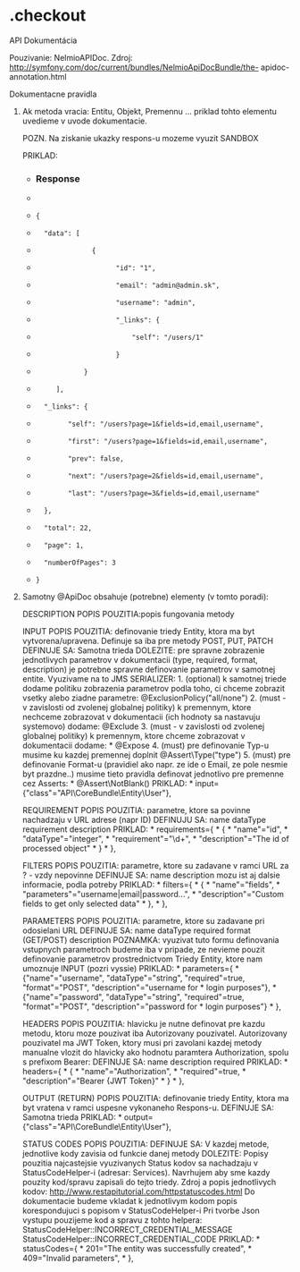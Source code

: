 .checkout
=========

API Dokumentácia

Pouzivanie: NelmioAPIDoc. 
Zdroj: 	    http://symfony.com/doc/current/bundles/NelmioApiDocBundle/the-	apidoc-annotation.html

Dokumentacne pravidla
1. Ak metoda vracia: Entitu, Objekt, Premennu … priklad tohto elementu uvedieme v uvode dokumentacie. 

 	POZN. Na ziskanie ukazky respons-u mozeme vyuzit SANDBOX 

	PRIKLAD: 
    * ### Response ###
    *
    *     {
    *       "data": [
    *                   {
    *                         "id": "1",
    *                         "email": "admin@admin.sk",
    *                         "username": "admin",
    *                         "_links": {
    *                             "self": "/users/1"
    *                         }
    *                 }
    *          ],
    *       "_links": {
    *             "self": "/users?page=1&fields=id,email,username",
    *             "first": "/users?page=1&fields=id,email,username",
    *             "prev": false,
    *             "next": "/users?page=2&fields=id,email,username",
    *             "last": "/users?page=3&fields=id,email,username"
    *       },
    *       "total": 22,
    *       "page": 1,
    *       "numberOfPages": 3
    *     }

2. Samotny @ApiDoc obsahuje (potrebne) elementy (v tomto poradi):

    DESCRIPTION 
        POPIS POUZITIA:popis fungovania metody
    
    INPUT 
        POPIS POUZITIA: definovanie triedy Entity, ktora ma byt vytvorena/upravena. Definuje sa iba pre metody POST, PUT, PATCH
        DEFINUJE SA: Samotna trieda
        DOLEZITE: pre spravne zobrazenie jednotlivych parametrov v dokumentacii (type, required, format, description) je potrebne spravne definovanie parametrov v samotnej entite. Vyuzivame na to JMS SERIALIZER:
            1. (optional) k samotnej triede dodame politiku zobrazenia parametrov podla toho, ci chceme zobrazit vsetky alebo ziadne parametre: @ExclusionPolicy("all/none")
            2. (must - v zavislosti od zvolenej globalnej politiky) k premennym, ktore nechceme zobrazovat v dokumentacii (ich hodnoty sa nastavuju systemovo) dodame:  @Exclude
            3. (must - v zavislosti od zvolenej globalnej politiky) k premennym, ktore chceme zobrazovat v dokumentacii dodame: * @Expose
            4. (must) pre definovanie Typ-u musime ku kazdej premennej doplnit @Assert\Type("type")
            5. (must) pre definovanie Format-u (pravidiel ako napr. ze ide o Email, ze pole nesmie byt prazdne..) musime tieto pravidla definovat jednotlivo pre premenne cez Asserts: * @Assert\NotBlank()
        PRIKLAD:
        *  input={"class"="API\CoreBundle\Entity\User"},

    REQUIREMENT
        POPIS POUZITIA: parametre, ktore sa povinne nachadzaju v URL adrese (napr ID)
        DEFINUJU SA:
            name
            dataType
            requirement
            description
        PRIKLAD:
        *  requirements={
        *     {
        *       "name"="id",
        *       "dataType"="integer",
        *       "requirement"="\d+",
        *       "description"="The id of processed object"
        *     }
        *  },
    
    FILTERS
        POPIS POUZITIA:  parametre, ktore su zadavane v ramci URL za ? - vzdy nepovinne
        DEFINUJE SA: 
            name
            description 
            mozu ist aj dalsie informacie, podla potreby
        PRIKLAD:
        *  filters={
        *     {
        *       "name"="fields",
        *       "parameters"="username|email|password...",
        *       "description"="Custom fields to get only selected data"
        *     },
        *  },
        
    PARAMETERS
        POPIS POUZITIA:  parametre, ktore su zadavane pri odosielani URL
        DEFINUJE SA:
            name
            dataType
            required
            format (GET/POST)
            description
        POZNAMKA: vyuzivat tuto formu definovania vstupnych parametroch budeme iba v pripade, ze nevieme pouzit definovanie parametrov prostrednictvom Triedy Entity, ktore nam  umoznuje INPUT (pozri vyssie)
        PRIKLAD:
        *  parameters={
        *      {"name"="username", "dataType"="string", "required"=true, "format"="POST", "description"="username for
        *      login purposes"},
        *      {"name"="password", "dataType"="string", "required"=true, "format"="POST", "description"="password for
        *      login purposes"}
        *  },
        
    HEADERS
        POPIS POUZITIA: hlavicku je nutne definovat pre kazdu metodu, ktoru moze pouzivat iba Autorizovany pouzivatel. Autorizovany pouzivatel ma JWT Token, ktory musi pri zavolani kazdej metody manualne vlozit do hlavicky ako hodnotu paramtera Authorization, spolu s prefixom Bearer:
        DEFINUJE SA:
            name
            description
            required
        PRIKLAD:
        *  headers={
        *     {
        *       "name"="Authorization",
        *       "required"=true,
        *       "description"="Bearer {JWT Token}"
        *     }
        *  },
        
    OUTPUT (RETURN)
        POPIS POUZITIA:  definovanie triedy Entity, ktora ma byt vratena v ramci uspesne vykonaneho Respons-u.
        DEFINUJE SA: Samotna trieda
        PRIKLAD:
        *  output={"class"="API\CoreBundle\Entity\User"},
    
    STATUS CODES
        POPIS POUZITIA: 
        DEFINUJE SA: V kazdej metode, jednotlive kody zavisia od funkcie danej metody 
        DOLEZITE: 
            Popisy pouzitia najcastejsie vyuzivanych Status kodov sa nachadzaju v StatusCodeHelper-i (adresar: Services). 
            Navrhujem aby sme kazdy pouzity kod/spravu zapisali do tejto triedy. Zdroj a popis jednotlivych kodov:  http://www.restapitutorial.com/httpstatuscodes.html
            Do dokumentacie budeme vkladat k jednotlivym kodom popis korespondujuci s popisom v StatusCodeHelper-i
            Pri tvorbe Json vystupu pouzijeme kod a spravu z tohto helpera: 
                StatusCodeHelper::INCORRECT_CREDENTIAL_MESSAGE
                StatusCodeHelper::INCORRECT_CREDENTIAL_CODE
        PRIKLAD:
        *  statusCodes={
        *      201="The entity was successfully created",
        *      409="Invalid parameters",
        *  },